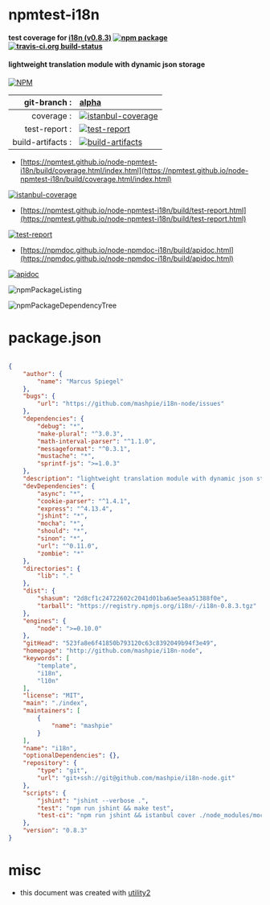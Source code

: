 # npmtest-i18n

#### test coverage for  [i18n (v0.8.3)](http://github.com/mashpie/i18n-node)  [![npm package](https://img.shields.io/npm/v/npmtest-i18n.svg?style=flat-square)](https://www.npmjs.org/package/npmtest-i18n) [![travis-ci.org build-status](https://api.travis-ci.org/npmtest/node-npmtest-i18n.svg)](https://travis-ci.org/npmtest/node-npmtest-i18n)

#### lightweight translation module with dynamic json storage

[![NPM](https://nodei.co/npm/i18n.png?downloads=true&downloadRank=true&stars=true)](https://www.npmjs.com/package/i18n)

| git-branch : | [alpha](https://github.com/npmtest/node-npmtest-i18n/tree/alpha)|
|--:|:--|
| coverage : | [![istanbul-coverage](https://npmtest.github.io/node-npmtest-i18n/build/coverage.badge.svg)](https://npmtest.github.io/node-npmtest-i18n/build/coverage.html/index.html)|
| test-report : | [![test-report](https://npmtest.github.io/node-npmtest-i18n/build/test-report.badge.svg)](https://npmtest.github.io/node-npmtest-i18n/build/test-report.html)|
| build-artifacts : | [![build-artifacts](https://npmtest.github.io/node-npmtest-i18n/glyphicons_144_folder_open.png)](https://github.com/npmtest/node-npmtest-i18n/tree/gh-pages/build)|

- [https://npmtest.github.io/node-npmtest-i18n/build/coverage.html/index.html](https://npmtest.github.io/node-npmtest-i18n/build/coverage.html/index.html)

[![istanbul-coverage](https://npmtest.github.io/node-npmtest-i18n/build/screenCapture.buildCi.browser.%252Ftmp%252Fbuild%252Fcoverage.lib.html.png)](https://npmtest.github.io/node-npmtest-i18n/build/coverage.html/index.html)

- [https://npmtest.github.io/node-npmtest-i18n/build/test-report.html](https://npmtest.github.io/node-npmtest-i18n/build/test-report.html)

[![test-report](https://npmtest.github.io/node-npmtest-i18n/build/screenCapture.buildCi.browser.%252Ftmp%252Fbuild%252Ftest-report.html.png)](https://npmtest.github.io/node-npmtest-i18n/build/test-report.html)

- [https://npmdoc.github.io/node-npmdoc-i18n/build/apidoc.html](https://npmdoc.github.io/node-npmdoc-i18n/build/apidoc.html)

[![apidoc](https://npmdoc.github.io/node-npmdoc-i18n/build/screenCapture.buildCi.browser.%252Ftmp%252Fbuild%252Fapidoc.html.png)](https://npmdoc.github.io/node-npmdoc-i18n/build/apidoc.html)

![npmPackageListing](https://npmtest.github.io/node-npmtest-i18n/build/screenCapture.npmPackageListing.svg)

![npmPackageDependencyTree](https://npmtest.github.io/node-npmtest-i18n/build/screenCapture.npmPackageDependencyTree.svg)



# package.json

```json

{
    "author": {
        "name": "Marcus Spiegel"
    },
    "bugs": {
        "url": "https://github.com/mashpie/i18n-node/issues"
    },
    "dependencies": {
        "debug": "*",
        "make-plural": "^3.0.3",
        "math-interval-parser": "^1.1.0",
        "messageformat": "^0.3.1",
        "mustache": "*",
        "sprintf-js": ">=1.0.3"
    },
    "description": "lightweight translation module with dynamic json storage",
    "devDependencies": {
        "async": "*",
        "cookie-parser": "^1.4.1",
        "express": "^4.13.4",
        "jshint": "*",
        "mocha": "*",
        "should": "*",
        "sinon": "*",
        "url": "^0.11.0",
        "zombie": "*"
    },
    "directories": {
        "lib": "."
    },
    "dist": {
        "shasum": "2d8cf1c24722602c2041d01ba6ae5eaa51388f0e",
        "tarball": "https://registry.npmjs.org/i18n/-/i18n-0.8.3.tgz"
    },
    "engines": {
        "node": ">=0.10.0"
    },
    "gitHead": "523fa8e6f41850b793120c63c8392049b94f3e49",
    "homepage": "http://github.com/mashpie/i18n-node",
    "keywords": [
        "template",
        "i18n",
        "l10n"
    ],
    "license": "MIT",
    "main": "./index",
    "maintainers": [
        {
            "name": "mashpie"
        }
    ],
    "name": "i18n",
    "optionalDependencies": {},
    "repository": {
        "type": "git",
        "url": "git+ssh://git@github.com/mashpie/i18n-node.git"
    },
    "scripts": {
        "jshint": "jshint --verbose .",
        "test": "npm run jshint && make test",
        "test-ci": "npm run jshint && istanbul cover ./node_modules/mocha/bin/_mocha"
    },
    "version": "0.8.3"
}
```



# misc
- this document was created with [utility2](https://github.com/kaizhu256/node-utility2)
